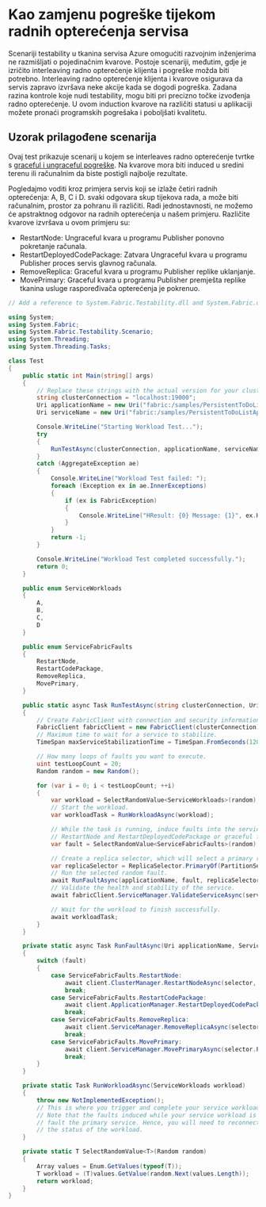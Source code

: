 <properties
   pageTitle="Scenariji za prilagođene test | Microsoft Azure"
   description="Kako poboljšati servisa protiv graceful i ungraceful pogreške."
   services="service-fabric"
   documentationCenter=".net"
   authors="anmolah"
   manager="timlt"
   editor=""/>

<tags
   ms.service="service-fabric"
   ms.devlang="dotnet"
   ms.topic="article"
   ms.tgt_pltfrm="NA"
   ms.workload="NA"
   ms.date="05/17/2016"
   ms.author="anmola"/>

# <a name="simulate-failures-during-service-workloads"></a>Kao zamjenu pogreške tijekom radnih opterećenja servisa

Scenariji testability u tkanina servisa Azure omogućiti razvojnim inženjerima ne razmišljati o pojedinačnim kvarove. Postoje scenariji, međutim, gdje je izričito interleaving radno opterećenje klijenta i pogreške možda biti potrebno. Interleaving radno opterećenje klijenta i kvarove osigurava da servis zapravo izvršava neke akcije kada se dogodi pogreška. Zadana razina kontrole koje nudi testability, mogu biti pri precizno točke izvođenja radno opterećenje. U ovom induction kvarove na različiti statusi u aplikaciji možete pronaći programskih pogrešaka i poboljšati kvalitetu.

## <a name="sample-custom-scenario"></a>Uzorak prilagođene scenarija
Ovaj test prikazuje scenarij u kojem se interleaves radno opterećenje tvrtke s [graceful i ungraceful pogreške](service-fabric-testability-actions.md#graceful-vs-ungraceful-fault-actions). Na kvarove mora biti induced u sredini terenu ili računalnim da biste postigli najbolje rezultate.

Pogledajmo voditi kroz primjera servis koji se izlaže četiri radnih opterećenja: A, B, C i D. svaki odgovara skup tijekova rada, a može biti računalnim, prostor za pohranu ili različiti. Radi jednostavnosti, ne možemo će apstraktnog odgovor na radnih opterećenja u našem primjeru. Različite kvarove izvršava u ovom primjeru su:
  + RestartNode: Ungraceful kvara u programu Publisher ponovno pokretanje računala.
  + RestartDeployedCodePackage: Zatvara Ungraceful kvara u programu Publisher proces servis glavnog računala.
  + RemoveReplica: Graceful kvara u programu Publisher replike uklanjanje.
  + MovePrimary: Graceful kvara u programu Publisher premješta replike tkanina usluge raspoređivača opterećenja je pokrenuo.

```csharp
// Add a reference to System.Fabric.Testability.dll and System.Fabric.dll.

using System;
using System.Fabric;
using System.Fabric.Testability.Scenario;
using System.Threading;
using System.Threading.Tasks;

class Test
{
    public static int Main(string[] args)
    {
        // Replace these strings with the actual version for your cluster and application.
        string clusterConnection = "localhost:19000";
        Uri applicationName = new Uri("fabric:/samples/PersistentToDoListApp");
        Uri serviceName = new Uri("fabric:/samples/PersistentToDoListApp/PersistentToDoListService");

        Console.WriteLine("Starting Workload Test...");
        try
        {
            RunTestAsync(clusterConnection, applicationName, serviceName).Wait();
        }
        catch (AggregateException ae)
        {
            Console.WriteLine("Workload Test failed: ");
            foreach (Exception ex in ae.InnerExceptions)
            {
                if (ex is FabricException)
                {
                    Console.WriteLine("HResult: {0} Message: {1}", ex.HResult, ex.Message);
                }
            }
            return -1;
        }

        Console.WriteLine("Workload Test completed successfully.");
        return 0;
    }

    public enum ServiceWorkloads
    {
        A,
        B,
        C,
        D
    }

    public enum ServiceFabricFaults
    {
        RestartNode,
        RestartCodePackage,
        RemoveReplica,
        MovePrimary,
    }

    public static async Task RunTestAsync(string clusterConnection, Uri applicationName, Uri serviceName)
    {
        // Create FabricClient with connection and security information here.
        FabricClient fabricClient = new FabricClient(clusterConnection);
        // Maximum time to wait for a service to stabilize.
        TimeSpan maxServiceStabilizationTime = TimeSpan.FromSeconds(120);

        // How many loops of faults you want to execute.
        uint testLoopCount = 20;
        Random random = new Random();

        for (var i = 0; i < testLoopCount; ++i)
        {
            var workload = SelectRandomValue<ServiceWorkloads>(random);
            // Start the workload.
            var workloadTask = RunWorkloadAsync(workload);

            // While the task is running, induce faults into the service. They can be ungraceful faults like
            // RestartNode and RestartDeployedCodePackage or graceful faults like RemoveReplica or MovePrimary.
            var fault = SelectRandomValue<ServiceFabricFaults>(random);

            // Create a replica selector, which will select a primary replica from the given service to test.
            var replicaSelector = ReplicaSelector.PrimaryOf(PartitionSelector.RandomOf(serviceName));
            // Run the selected random fault.
            await RunFaultAsync(applicationName, fault, replicaSelector, fabricClient);
            // Validate the health and stability of the service.
            await fabricClient.ServiceManager.ValidateServiceAsync(serviceName, maxServiceStabilizationTime);

            // Wait for the workload to finish successfully.
            await workloadTask;
        }
    }

    private static async Task RunFaultAsync(Uri applicationName, ServiceFabricFaults fault, ReplicaSelector selector, FabricClient client)
    {
        switch (fault)
        {
            case ServiceFabricFaults.RestartNode:
                await client.ClusterManager.RestartNodeAsync(selector, CompletionMode.Verify);
                break;
            case ServiceFabricFaults.RestartCodePackage:
                await client.ApplicationManager.RestartDeployedCodePackageAsync(applicationName, selector, CompletionMode.Verify);
                break;
            case ServiceFabricFaults.RemoveReplica:
                await client.ServiceManager.RemoveReplicaAsync(selector, CompletionMode.Verify, false);
                break;
            case ServiceFabricFaults.MovePrimary:
                await client.ServiceManager.MovePrimaryAsync(selector.PartitionSelector);
                break;
        }
    }

    private static Task RunWorkloadAsync(ServiceWorkloads workload)
    {
        throw new NotImplementedException();
        // This is where you trigger and complete your service workload.
        // Note that the faults induced while your service workload is running will
        // fault the primary service. Hence, you will need to reconnect to complete or check
        // the status of the workload.
    }

    private static T SelectRandomValue<T>(Random random)
    {
        Array values = Enum.GetValues(typeof(T));
        T workload = (T)values.GetValue(random.Next(values.Length));
        return workload;
    }
}
```
